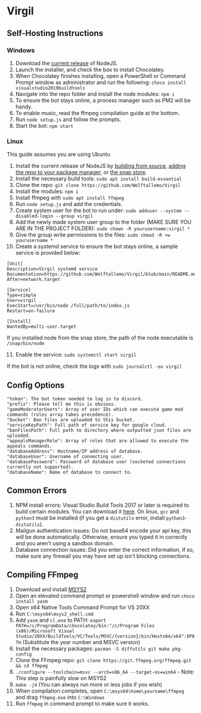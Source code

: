 # Virgil

## Self-Hosting Instructions

### Windows

1. Download the <a href="https://nodejs.org/en/download/current/">current release</a> of NodeJS.
2. Launch the installer, and check the box to install Chocolatey.
3. When Chocolatey finishes installing, open a PowerShell or Command Prompt window as administrator and run the following: `choco install visualstudio2019buildtools`
4. Navigate into the repo folder and install the node modules: `npm i`
5. To ensure the bot stays online, a process manager such as PM2 will be handy.
6. To enable music, read the ffmpeg compilation guide at the bottom.
7. Run `node setup.js` and follow the prompts.
8. Start the bot: `npm start`

### Linux

This guide assumes you are using Ubuntu

1. Install the current release of NodeJS by <a href="https://github.com/nodejs/node/blob/master/BUILDING.md#building-nodejs-on-supported-platforms">building from source</a>, <a href="https://nodejs.org/en/download/package-manager/">adding the repo to your package manager</a>, or <a href="https://snapcraft.io/node">the snap store</a>.
2. Install the necessary build tools: `sudo apt install build-essential`
3. Clone the repo: `git clone https://github.com/Wolftallemo/Virgil`
4. Install the modules: `npm i`
5. Install ffmpeg with `sudo apt install ffmpeg`
6. Run `node setup.js` and add the credentials.
7. Create system user for the bot to run under: `sudo adduser --system --disabled-login --group virgil`
8. Add the newly made system user group to the folder (MAKE SURE YOU ARE IN THE PROJECT FOLDER): `sudo chown -R yourusername:virgil *`
9. Give the group write permissions to the files: `sudo chmod -R +w yourusername *`
10. Create a systemd service to ensure the bot stays online, a sample service is provided below:
   ```
   [Unit]
   Description=Virgil systemd service
   Documentation=https://github.com/Wolftallemo/Virgil/blob/main/README.md
   After=network.target
   
   [Service]
   Type=simple
   User=virgil
   ExecStart=/usr/bin/node /full/path/to/index.js
   Restart=on-failure
   
   [Install]
   WantedBy=multi-user.target
   ```
   If you installed node from the snap store, the path of the node executable is `/snap/bin/node`
   
11. Enable the service: `sudo systemctl start virgil`

If the bot is not online, check the logs with `sudo journalctl -eu virgil`

## Config Options
```
"token": The bot token needed to log in to discord.
"prefix": Please tell me this is obvious.
"gameModeratorUsers": Array of user IDs which can execute game mod commands (roles array takes precedence).
"bucket": Ban files are uploaded to this bucket.
"serviceKeyPath": Full path of service key for google cloud.
"banFilesPath": Full path to directory where outputted json files are uploaded.
"appealsManagerRole": Array of roles that are allowed to execute the appeals commands.
"databaseAddress": Hostname/IP address of database.
"databaseUser": Username of connecting user.
"databasePassword": Password of database user (socketed connections currently not supported).
"databaseName": Name of database to connect to.
```

## Common Errors
1. NPM install errors: Visual Studio Build Tools 2017 or later is required to build certain modules. You can download it <a href="https://download.visualstudio.microsoft.com/download/pr/9b3476ff-6d0a-4ff8-956d-270147f21cd4/ccfb9355f4f753315455542f966025f96de734292d3908c8c3717e9685b709f0/vs_BuildTools.exe">here</a>. On linux, `gcc` and `python3` must be installed (if you get a `distutils` error, install `python3-distutils`).
2. Mailgun authentication issues: Do not base64 encode your api key, this will be done automatically. Otherwise, ensure you typed it in correctly and you aren't using a sandbox domain.
3. Database connection issues: Did you enter the correct information, if so, make sure any firewall you may have set up isn't blocking connections.

## Compiling FFmpeg
1. Download and install <a href="https://www.msys2.org">MSYS2</a>
2. Open an elevated command prompt or powershell window and run `choco install yasm`
3. Open x64 Native Tools Command Prompt for VS 20XX
4. Run `C:\msys64\msys2_shell.cmd`
5. Add `yasm` and `cl.exe` to PATH: `export PATH=/c/ProgramData/chocolatey/bin:"/c/Program Files (x86)/Microsoft Visual Studio/20XX/BuildTools/VC/Tools/MSVC/{version}/bin/Hostx64/x64":$PATH` (Substitute the year number and MSVC version)
6. Install the necessary packages: `pacman -S diffutils git make pkg-config`
7. Clone the FFmpeg repo: `git clone https://git.ffmpeg.org/ffmpeg.git && cd ffmpeg`
8. `./configure --toolchain=msvc --arch=x86_64 --target-os=win64` - Note: This step is painfully slow on MSYS2
9. `make -j4` (You can always run more or less jobs if you wish)
10. When compilation completes, open `C:\msys64\home\yourname\ffmpeg` and drag `ffmpeg.exe` into `C:\Windows`
11. Run `ffmpeg` in command prompt to make sure it works.